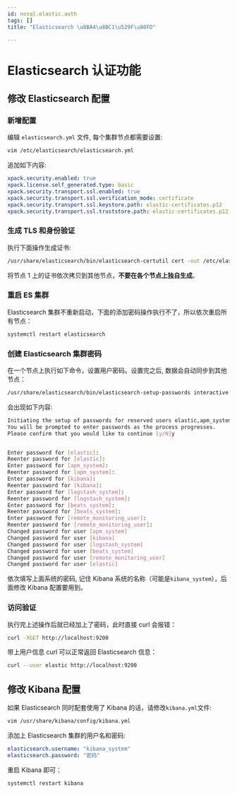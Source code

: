 ```yaml
---
id: nosql.elastic.auth
tags: []
title: "Elasticsearch \u8BA4\u8BC1\u529F\u80FD"

---
```



# Elasticsearch 认证功能


## 修改 Elasticsearch 配置


### 新增配置
编辑 `elasticsearch.yml` 文件, 每个集群节点都需要设置:
```bash
vim /etc/elasticsearch/elasticsearch.yml
```
追加如下内容:
```yaml
xpack.security.enabled: true
xpack.license.self_generated.type: basic
xpack.security.transport.ssl.enabled: true
xpack.security.transport.ssl.verification_mode: certificate
xpack.security.transport.ssl.keystore.path: elastic-certificates.p12
xpack.security.transport.ssl.truststore.path: elastic-certificates.p12
```


### 生成 TLS 和身份验证
执行下面操作生成证书:
```bash
/usr/share/elasticsearch/bin/elasticsearch-certutil cert -out /etc/elasticsearch/elastic-certificates.p12 -pass ""
```
将节点 1 上的证书依次拷贝到其他节点，**不要在各个节点上独自生成**。


### 重启 ES 集群
Elasticsearch 集群不重新启动，下面的添加密码操作执行不了，所以依次重启所有节点：
```bash
systemctl restart elasticsearch
```


### 创建 Elasticsearch 集群密码
在一个节点上执行如下命令，设置用户密码。设置完之后, 数据会自动同步到其他节点：
```bash
/usr/share/elasticsearch/bin/elasticsearch-setup-passwords interactive
```
会出现如下内容:
```bash
Initiating the setup of passwords for reserved users elastic,apm_system,kibana,logstash_system,beats_system,remote_monitoring_user.
You will be prompted to enter passwords as the process progresses.
Please confirm that you would like to continue [y/N]y


Enter password for [elastic]: 
Reenter password for [elastic]: 
Enter password for [apm_system]: 
Reenter password for [apm_system]: 
Enter password for [kibana]: 
Reenter password for [kibana]: 
Enter password for [logstash_system]: 
Reenter password for [logstash_system]: 
Enter password for [beats_system]: 
Reenter password for [beats_system]: 
Enter password for [remote_monitoring_user]: 
Reenter password for [remote_monitoring_user]: 
Changed password for user [apm_system]
Changed password for user [kibana]
Changed password for user [logstash_system]
Changed password for user [beats_system]
Changed password for user [remote_monitoring_user]
Changed password for user [elastic]
```
依次填写上面系统的密码, 记住 Kibana 系统的名称（可能是`kibana_system`），后面修改 Kibana 配置要用到。


### 访问验证
执行完上述操作后就已经加上了密码，此时直接 curl 会报错：
```bash
curl -XGET http://localhost:9200
```
带上用户信息 curl 可以正常返回 Elasticsearch 信息：
```bash
curl --user elastic http://localhost:9200
```


## 修改 Kibana 配置
如果 Elasticsearch 同时配套使用了 Kibana 的话，请修改`kibana.yml`文件:
```bash
vim /usr/share/kibana/config/kibana.yml
```
添加上 Elasticsearch 集群的用户名和密码:
```yaml
elasticsearch.username: "kibana_system"
elasticsearch.password: "密码"
```
重启 Kibana 即可：
```bash
systemctl restart kibana
```
